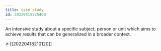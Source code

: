```yaml
---
title: case study
id: 20220415225400
---
```


An intensive study about a specific subject, person or unit which aims to achieve results that can be generalized in a broader context.

↗ [[20220418210120]]

